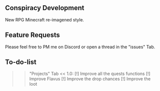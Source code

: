 Conspiracy Development
-----------------------------
New RPG Minecraft re-imagened style.




Feature Requests
-----------------------------
Please feel free to PM me on Discord or open a thread in the "issues" Tab.




To-do-list
-----------------------------
>> "Projects" Tab <<
  1.0:
    [!] Improve all the quests functions
    [!] Improve Flavus
    [!] Improve the drop chances
    [!] Improve the loot
